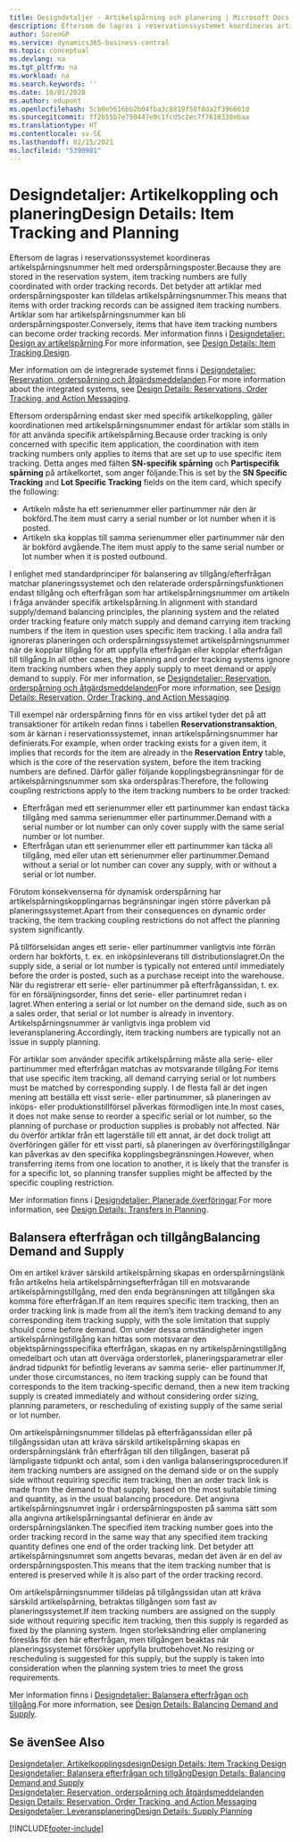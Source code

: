 ```yaml
---
title: Designdetaljer - Artikelspårning och planering | Microsoft Docs
description: Eftersom de lagras i reservationssystemet koordineras artikelspårningsnummer helt med orderspårningsposter.
author: SorenGP
ms.service: dynamics365-business-central
ms.topic: conceptual
ms.devlang: na
ms.tgt_pltfrm: na
ms.workload: na
ms.search.keywords: ''
ms.date: 10/01/2020
ms.author: edupont
ms.openlocfilehash: 5cb0e5616bb2b04fba3c8819f58f8da2f396601d
ms.sourcegitcommit: ff2b55b7e790447e0c1fcd5c2ec7f7610338ebaa
ms.translationtype: HT
ms.contentlocale: sv-SE
ms.lasthandoff: 02/15/2021
ms.locfileid: "5390981"
---
```

# <a name="design-details-item-tracking-and-planning"></a><span data-ttu-id="9d273-103">Designdetaljer: Artikelkoppling och planering</span><span class="sxs-lookup"><span data-stu-id="9d273-103">Design Details: Item Tracking and Planning</span></span>
<span data-ttu-id="9d273-104">Eftersom de lagras i reservationssystemet koordineras artikelspårningsnummer helt med orderspårningsposter.</span><span class="sxs-lookup"><span data-stu-id="9d273-104">Because they are stored in the reservation system, item tracking numbers are fully coordinated with order tracking records.</span></span> <span data-ttu-id="9d273-105">Det betyder att artiklar med orderspårningsposter kan tilldelas artikelspårningsnummer.</span><span class="sxs-lookup"><span data-stu-id="9d273-105">This means that items with order tracking records can be assigned item tracking numbers.</span></span> <span data-ttu-id="9d273-106">Artiklar som har artikelspårningsnummer kan bli orderspårningsposter.</span><span class="sxs-lookup"><span data-stu-id="9d273-106">Conversely, items that have item tracking numbers can become order tracking records.</span></span> <span data-ttu-id="9d273-107">Mer information finns i [Designdetaljer: Design av artikelspårning](design-details-item-tracking-design.md).</span><span class="sxs-lookup"><span data-stu-id="9d273-107">For more information, see [Design Details: Item Tracking Design](design-details-item-tracking-design.md).</span></span>

<span data-ttu-id="9d273-108">Mer information om de integrerade systemet finns i [Designdetaljer: Reservation, orderspårning och åtgärdsmeddelanden](design-details-reservation-order-tracking-and-action-messaging.md).</span><span class="sxs-lookup"><span data-stu-id="9d273-108">For more information about the integrated systems, see [Design Details: Reservations, Order Tracking, and Action Messaging](design-details-reservation-order-tracking-and-action-messaging.md).</span></span>

<span data-ttu-id="9d273-109">Eftersom orderspårning endast sker med specifik artikelkoppling, gäller koordinationen med artikelspårningsnummer endast för artiklar som ställs in för att använda specifik artikelspårning.</span><span class="sxs-lookup"><span data-stu-id="9d273-109">Because order tracking is only concerned with specific item application, the coordination with item tracking numbers only applies to items that are set up to use specific item tracking.</span></span> <span data-ttu-id="9d273-110">Detta anges med fälten **SN-specifik spårning** och **Partispecifik spårning** på artikelkortet, som anger följande:</span><span class="sxs-lookup"><span data-stu-id="9d273-110">This is set by the **SN Specific Tracking** and **Lot Specific Tracking** fields on the item card, which specify the following:</span></span>

- <span data-ttu-id="9d273-111">Artikeln måste ha ett serienummer eller partinummer när den är bokförd.</span><span class="sxs-lookup"><span data-stu-id="9d273-111">The item must carry a serial number or lot number when it is posted.</span></span>
- <span data-ttu-id="9d273-112">Artikeln ska kopplas till samma serienummer eller partinummer när den är bokförd avgående.</span><span class="sxs-lookup"><span data-stu-id="9d273-112">The item must apply to the same serial number or lot number when it is posted outbound.</span></span>

<span data-ttu-id="9d273-113">I enlighet med standardprinciper för balansering av tillgång/efterfrågan matchar planeringssystemet och den relaterade orderspårningsfunktionen endast tillgång och efterfrågan som har artikelspårningsnummer om artikeln i fråga använder specifik artikelspårning.</span><span class="sxs-lookup"><span data-stu-id="9d273-113">In alignment with standard supply/demand balancing principles, the planning system and the related order tracking feature only match supply and demand carrying item tracking numbers if the item in question uses specific item tracking.</span></span> <span data-ttu-id="9d273-114">I alla andra fall ignoreras planeringen och orderspårningssystemet artikelspårningsnummer när de kopplar tillgång för att uppfylla efterfrågan eller kopplar efterfrågan till tillgång.</span><span class="sxs-lookup"><span data-stu-id="9d273-114">In all other cases, the planning and order tracking systems ignore item tracking numbers when they apply supply to meet demand or apply demand to supply.</span></span> <span data-ttu-id="9d273-115">För mer information, se [Designdetaljer: Reservation, orderspårning och åtgärdsmeddelanden](design-details-reservation-order-tracking-and-action-messaging.md)</span><span class="sxs-lookup"><span data-stu-id="9d273-115">For more information, see [Design Details: Reservation, Order Tracking, and Action Messaging](design-details-reservation-order-tracking-and-action-messaging.md).</span></span>

<span data-ttu-id="9d273-116">Till exempel när orderspårning finns för en viss artikel tyder det på att transaktioner för artikeln redan finns i tabellen **Reservationstransaktion**, som är kärnan i reservationssystemet, innan artikelspårningsnummer har definierats.</span><span class="sxs-lookup"><span data-stu-id="9d273-116">For example, when order tracking exists for a given item, it implies that records for the item are already in the **Reservation Entry** table, which is the core of the reservation system, before the item tracking numbers are defined.</span></span> <span data-ttu-id="9d273-117">Därför gäller följande kopplingsbegränsningar för de artikelspårningsnummer som ska orderspåras:</span><span class="sxs-lookup"><span data-stu-id="9d273-117">Therefore, the following coupling restrictions apply to the item tracking numbers to be order tracked:</span></span>

- <span data-ttu-id="9d273-118">Efterfrågan med ett serienummer eller ett partinummer kan endast täcka tillgång med samma serienummer eller partinummer.</span><span class="sxs-lookup"><span data-stu-id="9d273-118">Demand with a serial number or lot number can only cover supply with the same serial number or lot number.</span></span>
- <span data-ttu-id="9d273-119">Efterfrågan utan ett serienummer eller ett partinummer kan täcka all tillgång, med eller utan ett serienummer eller partinummer.</span><span class="sxs-lookup"><span data-stu-id="9d273-119">Demand without a serial or lot number can cover any supply, with or without a serial or lot number.</span></span>

<span data-ttu-id="9d273-120">Förutom konsekvenserna för dynamisk orderspårning har artikelspårningskopplingarnas begränsningar ingen större påverkan på planeringssystemet.</span><span class="sxs-lookup"><span data-stu-id="9d273-120">Apart from their consequences on dynamic order tracking, the item tracking coupling restrictions do not affect the planning system significantly.</span></span>

<span data-ttu-id="9d273-121">På tillförselsidan anges ett serie- eller partinummer vanligtvis inte förrän ordern har bokförts, t. ex. en inköpsinleverans till distributionslagret.</span><span class="sxs-lookup"><span data-stu-id="9d273-121">On the supply side, a serial or lot number is typically not entered until immediately before the order is posted, such as a purchase receipt into the warehouse.</span></span> <span data-ttu-id="9d273-122">När du registrerar ett serie- eller partinummer på efterfråganssidan, t. ex. för en försäljningsorder, finns det serie- eller partinumret redan i lagret.</span><span class="sxs-lookup"><span data-stu-id="9d273-122">When entering a serial or lot number on the demand side, such as on a sales order, that serial or lot number is already in inventory.</span></span> <span data-ttu-id="9d273-123">Artikelspårningsnummer är vanligtvis inga problem vid leveransplanering.</span><span class="sxs-lookup"><span data-stu-id="9d273-123">Accordingly, item tracking numbers are typically not an issue in supply planning.</span></span>

<span data-ttu-id="9d273-124">För artiklar som använder specifik artikelspårning måste alla serie- eller partinummer med efterfrågan matchas av motsvarande tillgång.</span><span class="sxs-lookup"><span data-stu-id="9d273-124">For items that use specific item tracking, all demand carrying serial or lot numbers must be matched by corresponding supply.</span></span> <span data-ttu-id="9d273-125">I de flesta fall är det ingen mening att beställa ett visst serie- eller partinummer, så planeringen av inköps- eller produktionstillförsel påverkas förmodligen inte.</span><span class="sxs-lookup"><span data-stu-id="9d273-125">In most cases, it does not make sense to reorder a specific serial or lot number, so the planning of purchase or production supplies is probably not affected.</span></span> <span data-ttu-id="9d273-126">När du överför artiklar från ett lagerställe till ett annat, är det dock troligt att överföringen gäller för ett visst parti, så planeringen av överföringstillgångar kan påverkas av den specifika kopplingsbegränsningen.</span><span class="sxs-lookup"><span data-stu-id="9d273-126">However, when transferring items from one location to another, it is likely that the transfer is for a specific lot, so planning transfer supplies might be affected by the specific coupling restriction.</span></span>

<span data-ttu-id="9d273-127">Mer information finns i [Designdetaljer: Planerade överföringar](design-details-transfers-in-planning.md).</span><span class="sxs-lookup"><span data-stu-id="9d273-127">For more information, see [Design Details: Transfers in Planning](design-details-transfers-in-planning.md).</span></span>

## <a name="balancing-demand-and-supply"></a><span data-ttu-id="9d273-128">Balansera efterfrågan och tillgång</span><span class="sxs-lookup"><span data-stu-id="9d273-128">Balancing Demand and Supply</span></span>
<span data-ttu-id="9d273-129">Om en artikel kräver särskild artikelspårning skapas en orderspårningslänk från artikelns hela artikelspårningsefterfrågan till en motsvarande artikelspårningstillgång, med den enda begränsningen att tillgången ska komma före efterfrågan.</span><span class="sxs-lookup"><span data-stu-id="9d273-129">If an item requires specific item tracking, then an order tracking link is made from all the item’s item tracking demand to any corresponding item tracking supply, with the sole limitation that supply should come before demand.</span></span> <span data-ttu-id="9d273-130">Om under dessa omständigheter ingen artikelspårningstillgång kan hittas som motsvarar den objektspårningsspecifika efterfrågan, skapas en ny artikelspårningstillgång omedelbart och utan att överväga orderstorlek, planeringsparametrar eller ändrad tidpunkt för befintlig leverans av samma serie- eller partinummer.</span><span class="sxs-lookup"><span data-stu-id="9d273-130">If, under those circumstances, no item tracking supply can be found that corresponds to the item tracking-specific demand, then a new item tracking supply is created immediately and without considering order sizing, planning parameters, or rescheduling of existing supply of the same serial or lot number.</span></span>

<span data-ttu-id="9d273-131">Om artikelspårningsnummer tilldelas på efterfråganssidan eller på tillgångssidan utan att kräva särskild artikelspårning skapas en orderspårningslänk från efterfrågan till den tillgången, baserat på lämpligaste tidpunkt och antal, som i den vanliga balanseringsproceduren.</span><span class="sxs-lookup"><span data-stu-id="9d273-131">If item tracking numbers are assigned on the demand side or on the supply side without requiring specific item tracking, then an order track link is made from the demand to that supply, based on the most suitable timing and quantity, as in the usual balancing procedure.</span></span> <span data-ttu-id="9d273-132">Det angivna artikelspårningsnumret ingår i orderspårningsposten på samma sätt som alla angivna artikelspårningsantal definierar en ände av orderspårningslänken.</span><span class="sxs-lookup"><span data-stu-id="9d273-132">The specified item tracking number goes into the order tracking record in the same way that any specified item tracking quantity defines one end of the order tracking link.</span></span> <span data-ttu-id="9d273-133">Det betyder att artikelspårningsnumret som angetts bevaras, medan det även är en del av orderspårningsposten.</span><span class="sxs-lookup"><span data-stu-id="9d273-133">This means that the item tracking number that is entered is preserved while it is also part of the order tracking record.</span></span>

<span data-ttu-id="9d273-134">Om artikelspårningsnummer tilldelas på tillgångssidan utan att kräva särskild artikelspårning, betraktas tillgången som fast av planeringssystemet.</span><span class="sxs-lookup"><span data-stu-id="9d273-134">If item tracking numbers are assigned on the supply side without requiring specific item tracking, then this supply is regarded as fixed by the planning system.</span></span> <span data-ttu-id="9d273-135">Ingen storleksändring eller omplanering föreslås för den här efterfrågan, men tillgången beaktas när planeringssystemet försöker uppfylla bruttobehovet.</span><span class="sxs-lookup"><span data-stu-id="9d273-135">No resizing or rescheduling is suggested for this supply, but the supply is taken into consideration when the planning system tries to meet the gross requirements.</span></span>

<span data-ttu-id="9d273-136">Mer information finns i [Designdetaljer: Balansera efterfrågan och tillgång](design-details-balancing-demand-and-supply.md).</span><span class="sxs-lookup"><span data-stu-id="9d273-136">For more information, see [Design Details: Balancing Demand and Supply](design-details-balancing-demand-and-supply.md).</span></span>  

## <a name="see-also"></a><span data-ttu-id="9d273-137">Se även</span><span class="sxs-lookup"><span data-stu-id="9d273-137">See Also</span></span>  
[<span data-ttu-id="9d273-138">Designdetaljer: Artikelkopplingsdesign</span><span class="sxs-lookup"><span data-stu-id="9d273-138">Design Details: Item Tracking Design</span></span>](design-details-item-tracking-design.md)  
[<span data-ttu-id="9d273-139">Designdetaljer: Balansera efterfrågan och tillgång</span><span class="sxs-lookup"><span data-stu-id="9d273-139">Design Details: Balancing Demand and Supply</span></span>](design-details-balancing-demand-and-supply.md)  
<span data-ttu-id="9d273-140">[Designdetaljer: Reservation, orderspårning och åtgärdsmeddelanden](design-details-reservation-order-tracking-and-action-messaging.md) </span><span class="sxs-lookup"><span data-stu-id="9d273-140">[Design Details: Reservation, Order Tracking, and Action Messaging](design-details-reservation-order-tracking-and-action-messaging.md) </span></span>  
[<span data-ttu-id="9d273-141">Designdetaljer: Leveransplanering</span><span class="sxs-lookup"><span data-stu-id="9d273-141">Design Details: Supply Planning</span></span>](design-details-supply-planning.md)  


[!INCLUDE[footer-include](includes/footer-banner.md)]